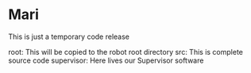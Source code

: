 # Mari
This is just a temporary code release

root: This will be copied to the robot root directory
src: This is complete source code
supervisor: Here lives our Supervisor software